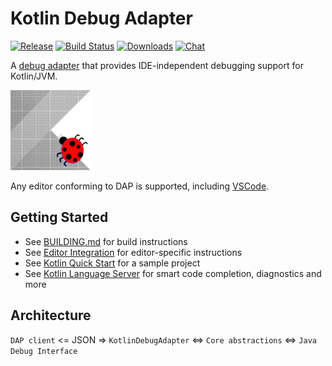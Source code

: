 # Kotlin Debug Adapter

[![Release](https://img.shields.io/github/release/fwcd/kotlin-debug-adapter)](https://github.com/fwcd/kotlin-debug-adapter/releases)
[![Build Status](https://travis-ci.org/fwcd/kotlin-debug-adapter.svg?branch=master)](https://travis-ci.org/fwcd/kotlin-debug-adapter)
[![Downloads](https://img.shields.io/github/downloads/fwcd/kotlin-debug-adapter/total)](https://github.com/fwcd/kotlin-debug-adapter/releases)
[![Chat](https://img.shields.io/badge/chat-on%20discord-7289da)](https://discord.gg/cNtppzN)

A [debug adapter](https://microsoft.github.io/debug-adapter-protocol/) that provides IDE-independent debugging support for Kotlin/JVM.

![Icon](Icon128.png)

Any editor conforming to DAP is supported, including [VSCode](https://github.com/fwcd/vscode-kotlin).

## Getting Started
* See [BUILDING.md](BUILDING.md) for build instructions
* See [Editor Integration](EDITORS.md) for editor-specific instructions
* See [Kotlin Quick Start](https://github.com/fwcd/kotlin-quick-start) for a sample project
* See [Kotlin Language Server](https://github.com/fwcd/kotlin-language-server) for smart code completion, diagnostics and more

## Architecture
`DAP client` <= JSON => `KotlinDebugAdapter` <=> `Core abstractions` <=> `Java Debug Interface`
